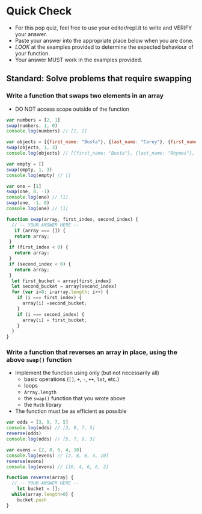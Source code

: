 # Quick Check

- For this pop quiz, feel free to use your editor/repl.it to write and VERIFY your answer.
- Paste your answer into the appropriate place below when you are done.
- *LOOK* at the examples provided to determine the expected behaviour of your function.
- Your answer MUST work in the examples provided.

## Standard: Solve problems that require swapping

### Write a function that swaps two elements in an array

- DO NOT access scope outside of the function

```js
var numbers = [2, 1]
swap(numbers, 1, 0)
console.log(numbers) // [1, 2]

var objects = [{first_name: "Busta"}, {last_name: "Carey"}, {first_name: "Mariah"}, {last_name: "Rhymes"}]
swap(objects, 1, 3)
console.log(objects) // [{first_name: "Busta"}, {last_name: "Rhymes"}, {first_name: "Mariah"}, {last_name: "Carey"}]

var empty = []
swap(empty, 1, 3)
console.log(empty) // []

var one = [1]
swap(one, 0, -1)
console.log(one) // [1]
swap(one, -1, 0)
console.log(one) // [1]

function swap(array, first_index, second_index) {
  // -- YOUR ANSWER HERE --
   if (array === []) {
   return array;
 }
 if (first_index < 0) {
   return array;
 }
 if (second_index < 0) {
   return array;
 }
  let first_bucket = array[first_index]
  let second_bucket = array[second_index]
  for (var i=0; i<array.length; i++) {
    if (i === first_index) {
      array[i] =second_bucket;
    }
    if (i === second_index) {
      array[i] = first_bucket;
    }
  }
}
```

### Write a function that reverses an array in place, using the above `swap()` function

- Implement the function using only (but not necessarily all)
  - basic operations (`[]`, `+`, `-`, `++`, `let`, etc.)
  - loops
  - `Array.length`
  - the `swap()` function that you wrote above
  - the `Math` library
- The function must be as efficient as possible

```js
var odds = [3, 9, 7, 5]
console.log(odds) // [3, 9, 7, 5]
reverse(odds)
console.log(odds) // [5, 7, 9, 3]

var evens = [2, 8, 6, 4, 10]
console.log(evens) // [2, 8, 6, 4, 10]
reverse(evens)
console.log(evens) // [10, 4, 6, 8, 2]

function reverse(array) {
  // -- YOUR ANSWER HERE --
    let bucket = [];
  while(array.length>0) {
    bucket.push 
}
```
